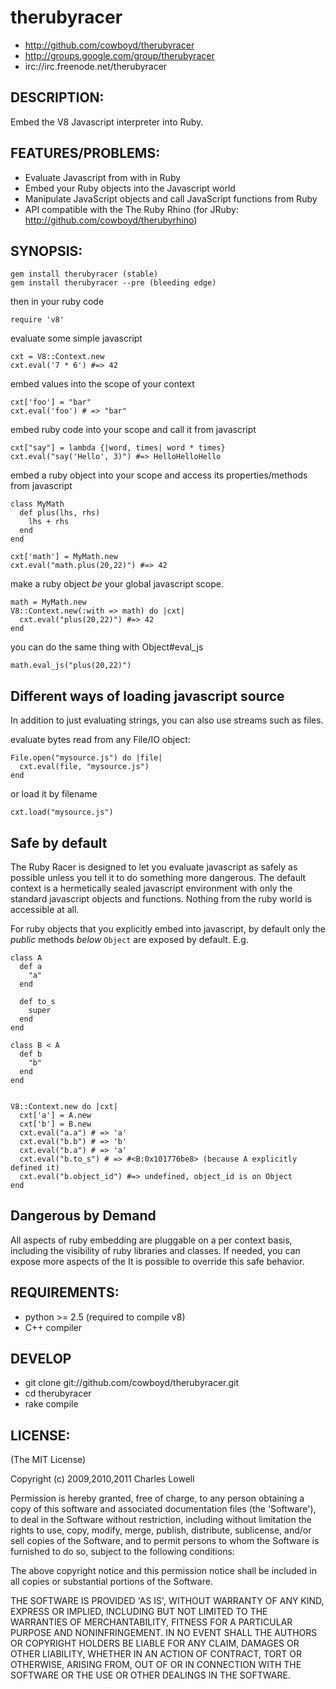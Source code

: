 # therubyracer

* http://github.com/cowboyd/therubyracer
* http://groups.google.com/group/therubyracer
* irc://irc.freenode.net/therubyracer

## DESCRIPTION:

Embed the V8 Javascript interpreter into Ruby.


## FEATURES/PROBLEMS:

* Evaluate Javascript from with in Ruby
* Embed your Ruby objects into the Javascript world
* Manipulate JavaScript objects and call JavaScript functions from Ruby
* API compatible with the The Ruby Rhino (for JRuby: http://github.com/cowboyd/therubyrhino)

## SYNOPSIS:

    gem install therubyracer (stable)
    gem install therubyracer --pre (bleeding edge)

then in your ruby code

    require 'v8'

evaluate some simple javascript

    cxt = V8::Context.new
    cxt.eval('7 * 6') #=> 42

embed values into the scope of your context

    cxt['foo'] = "bar"
    cxt.eval('foo') # => "bar"

embed ruby code into your scope and call it from javascript

    cxt["say"] = lambda {|word, times| word * times}
    cxt.eval("say('Hello', 3)") #=> HelloHelloHello

embed a ruby object into your scope and access its properties/methods from javascript

    class MyMath
      def plus(lhs, rhs)
        lhs + rhs
      end
    end
    
    cxt['math'] = MyMath.new
    cxt.eval("math.plus(20,22)") #=> 42

make a ruby object *be* your global javascript scope.

    math = MyMath.new
    V8::Context.new(:with => math) do |cxt|
      cxt.eval("plus(20,22)") #=> 42
    end

you can do the same thing with Object#eval_js 

    math.eval_js("plus(20,22)")

## Different ways of loading javascript source

In addition to just evaluating strings, you can also use streams such as files.

evaluate bytes read from any File/IO object:

    File.open("mysource.js") do |file|
      cxt.eval(file, "mysource.js")
    end

or load it by filename

    cxt.load("mysource.js")


## Safe by default

The Ruby Racer is designed to let you evaluate javascript as safely as possible unless you tell it to do something more
dangerous. The default context is a hermetically sealed javascript environment with only the standard javascript objects
and functions. Nothing from the ruby world is accessible at all.

For ruby objects that you explicitly embed into javascript, by default only the _public_ methods _below_ `Object` are
exposed by default. E.g.

    class A
      def a
        "a"
      end

      def to_s
        super
      end
    end
    
    class B < A
      def b
        "b"
      end
    end
    
    
    V8::Context.new do |cxt|
      cxt['a'] = A.new
      cxt['b'] = B.new
      cxt.eval("a.a") # => 'a'
      cxt.eval("b.b") # => 'b'
      cxt.eval("b.a") # => 'a'
      cxt.eval("b.to_s") # => #<B:0x101776be8> (because A explicitly defined it)
      cxt.eval("b.object_id") #=> undefined, object_id is on Object
    end


## Dangerous by Demand

All aspects of ruby embedding are pluggable on a per context basis, including
the visibility of ruby libraries and classes. If needed, you can expose more aspects
of the It is possible to override this
safe behavior.

## REQUIREMENTS:

* python >= 2.5 (required to compile v8)
* C++ compiler


## DEVELOP
* git clone git://github.com/cowboyd/therubyracer.git
* cd therubyracer
* rake compile

## LICENSE:

(The MIT License)

Copyright (c) 2009,2010,2011 Charles Lowell

Permission is hereby granted, free of charge, to any person obtaining
a copy of this software and associated documentation files (the
'Software'), to deal in the Software without restriction, including
without limitation the rights to use, copy, modify, merge, publish,
distribute, sublicense, and/or sell copies of the Software, and to
permit persons to whom the Software is furnished to do so, subject to
the following conditions:

The above copyright notice and this permission notice shall be
included in all copies or substantial portions of the Software.

THE SOFTWARE IS PROVIDED 'AS IS', WITHOUT WARRANTY OF ANY KIND,
EXPRESS OR IMPLIED, INCLUDING BUT NOT LIMITED TO THE WARRANTIES OF
MERCHANTABILITY, FITNESS FOR A PARTICULAR PURPOSE AND NONINFRINGEMENT.
IN NO EVENT SHALL THE AUTHORS OR COPYRIGHT HOLDERS BE LIABLE FOR ANY
CLAIM, DAMAGES OR OTHER LIABILITY, WHETHER IN AN ACTION OF CONTRACT,
TORT OR OTHERWISE, ARISING FROM, OUT OF OR IN CONNECTION WITH THE
SOFTWARE OR THE USE OR OTHER DEALINGS IN THE SOFTWARE.